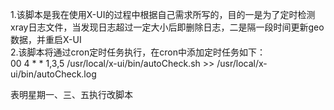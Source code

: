1.该脚本是我在使用X-UI的过程中根据自己需求所写的，目的一是为了定时检测xray日志文件，当发现日志超过一定大小后即删除日志，二是隔一段时间更新geo数据，并重启X-UI  
2.该脚本将通过cron定时任务执行，在cron中添加定时任务如下：  
00 4 * * 1,3,5 /usr/local/x-ui/bin/autoCheck.sh >> /usr/local/x-ui/bin/autoCheck.log  

表明星期一、三、五执行改脚本
